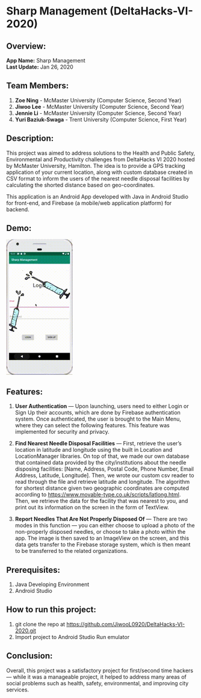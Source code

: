 # Sharp Management (DeltaHacks-VI-2020)

## Overview: 
**App Name:** Sharp Management   
**Last Update:** Jan 26, 2020

## Team Members: 
1. **Zoe Ning** - McMaster University (Computer Science, Second Year) 
2. **Jiwoo Lee** - McMaster University (Computer Science, Second Year) 
3. **Jennie Li** - McMaster University (Computer Science, Second Year)
4. **Yuri Baziuk-Swaga** - Trent University (Computer Science, First Year)

## Description: 
This project was aimed to address solutions to the Health and Public Safety, Environmental and Productivity challenges from DeltaHacks VI 2020 hosted by McMaster University, Hamilton. The idea is to provide a GPS tracking application of your current location, along with custom database created in CSV format to inform the users of the nearest needle disposal facilities by calculating the shorted distance based on geo-coordinates.

This application is an Android App developed with Java in Android Studio for front-end, and Firebase (a mobile/web application platform) for backend.

## Demo:
![](sharpManagement.gif)

## Features:
1. **User Authentication** — Upon launching, users need to either Login or Sign Up their accounts, which are done by Firebase authentication system. Once authenticated, the user is brought to the Main Menu, where they can select the following features. This feature was implemented for security and privacy.

2. **Find Nearest Needle Disposal Facilities** — First, retrieve the user’s location in latitude and longitude using the built in Location and LocationManager libraries. On top of that, we made our own database that contained data provided by the city/institutions about the needle disposing facilities: [Name, Address, Postal Code, Phone Number, Email Address, Latitude, Longitude]. Then, we wrote our custom csv reader to read through the file and retrieve latitude and longitude. The algorithm for shortest distance given two geographic coordinates are computed according to https://www.movable-type.co.uk/scripts/latlong.html. Then, we retrieve the data for the facility that was nearest to you, and print out its information on the screen in the form of TextView.

3. **Report Needles That Are Not Properly Disposed Of** — There are two modes in this function — you can either choose to upload a photo of the non-properly disposed needles, or choose to take a photo within the app. The image is then saved to an ImageView on the screen, and this data gets transfer to the Firebase storage system, which is then meant to be transferred to the related organizations.

## Prerequisites:
1. Java Developing Environment
2. Android Studio

## How to run this project:
1. git clone the repo at https://github.com/JiwooL0920/DeltaHacks-VI-2020.git 
2. Import project to Android Studio Run emulator

## Conclusion:
Overall, this project was a satisfactory project for first/second time hackers — while it was a manageable project, it helped to address many areas of social problems such as health, safety, environmental, and improving city services.
